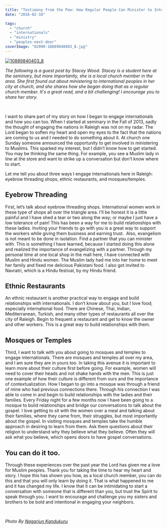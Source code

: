 ```yaml
---
title: "Testimony from the Pew: How Regular People Can Minister to Internationals"
date: "2016-02-10"

tags: 
  - "church"
  - "internationals"
  - "ministry"
  - "peoples-next-door"
coverImage: "82090-10889840403_8.jpg"
---
```


[![10889840403_8](images/82090-10889840403_8.jpg)](https://keelancook.files.wordpress.com/2020/08/82090-10889840403_8.jpg)

_The following is a guest post by Stacey Wood. Stacey is a student here at the seminary, but more importantly, she is a local church member in the area. She first found out about ministering to international peoples in her city at church, and she shares how she began doing that as a regular church member. It's a great read, and a bit challenging! I encourage you to share her story._

 

I want to share part of my story on how I began to engage internationals and how you can too. When I started at seminary in the Fall of 2013, sadly the thought of engaging the nations in Raleigh was not on my radar. The Lord began to soften my heart and open my eyes to the fact that the nations are coming to us and I needed to do something about it. At church one Sunday someone announced the opportunity to get involved in ministering to Muslims. This sparked my interest, but I didn’t know how to get started. You may be thinking the same thing. For example, you see a Muslim lady in line at the store and want to strike up a conversation but don’t know where to start.

Let me tell you about three ways I engage internationals here in Raleigh: eyebrow threading shops, ethnic restaurants, and mosques/temples.

## **Eyebrow Threading**

First, let’s talk about eyebrow threading shops. International women work in these type of shops all over the triangle area. I’ll be honest it is a little painful and I have shed a tear or two along the way; or maybe I just have a low tolerance of pain! This has been a way for me to build relationships with these ladies. Inviting your friends to go with you is a great way to support the workers while giving them business and earning trust.  Also, evangelism is not meant to be done in isolation. Find a partner that you can minister with. This is something I have learned, because I started doing this alone and realized the importance of evangelizing with a partner. Through my personal time at one local shop in the mall here, I have connected with Muslim and Hindu women. The Muslim lady had me into her home to meet her family and fixed me delicious Pakistani food. I also got invited to Navratri, which is a Hindu festival, by my Hindu friend.

## **Ethnic Restaurants**

An ethnic restaurant is another practical way to engage and build relationships with internationals. I don’t know about you, but I love food; especially international food. There are Chinese, Thai, Indian, Mediterranean, Turkish, and many other types of restaurants all over the city of Raleigh. Begin to frequent a restaurant and get to know the owner and other workers. This is a great way to build relationships with them.

## **Mosques or Temples**

Third, I want to talk with you about going to mosques and temples to engage internationals. There are mosques and temples all over my area, and I am sure they are in yours too. In taking this avenue it is important to learn more about their culture first before going. For example, women will need to cover their heads and not shake hands with the men. This is just one example of how their culture is different from ours and the importance of contextualization. How I began to go into a mosque was through a friend of mine who had previous connections there. Through his connection I was able to come in and begin to build relationships with the ladies and their families. Every Friday night for a few months now I have been going to a mosque to build relationships and bridge our conversations to talk about the gospel. I love getting to sit with the women over a meal and talking about their families, where they came from, their struggles, but most importantly about the gospel. In visiting mosques and temples take the humble approach in desiring to learn from them. Ask them questions about their religion to understand why they believe what they believe. Often they will ask what you believe, which opens doors to have gospel conversations.

## **You can do it too.**

Through these experiences over the past year the Lord has given me a love for Muslim peoples. Thank you for taking the time to hear my heart and story. I hope this has shown you how, as a local church member, you can do this and that you will only learn by doing it. That is what happened to me and it has changed my life. I know that it can be intimidating to start a conversation with someone that is different than you, but trust the Spirit to speak through you. I want to encourage and challenge you my sisters and brothers to be bold and intentional in engaging your neighbors.

 

 _Photo By [Nagarjun Kandukuru](http://www.flickr.com/photos/64924693@N00/10889840403/)_
